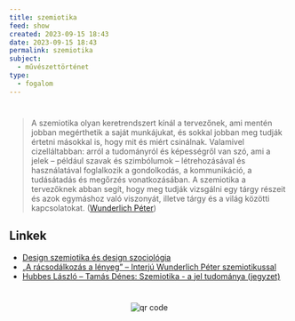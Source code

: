 ```yaml
---
title: szemiotika
feed: show
created: 2023-09-15 18:43
date: 2023-09-15 18:43
permalink: szemiotika
subject:
  - művészettörténet
type:
  - fogalom
---
```

#
> A szemiotika olyan keretrendszert kínál a tervezőnek, ami mentén jobban megérthetik a saját munkájukat, és sokkal jobban meg tudják értetni másokkal is, hogy mit és miért csinálnak. Valamivel cizelláltabban: arról a tudományról és képességről van szó, ami a jelek – például szavak és szimbólumok – létrehozásával és használatával foglalkozik a gondolkodás, a kommunikáció, a tudásátadás és megőrzés vonatkozásában. A szemiotika a tervezőknek abban segít, hogy meg tudják vizsgálni egy tárgy részeit és azok egymáshoz való viszonyát, illetve tárgy és a világ közötti kapcsolatokat. ([Wunderlich Péter](https://designisso.com/2022/04/08/a-racsodalkozas-a-lenyeg-interju-wunderlich-peter-szemiotikussal/))

## Linkek
- [Design szemiotika és design szociológia](https://prezi.com/zlo867fa7cmm/design-szemiotika-es-design-szociologia/)
- [„A rácsodálkozás a lényeg” – Interjú Wunderlich Péter szemiotikussal](https://designisso.com/2022/04/08/a-racsodalkozas-a-lenyeg-interju-wunderlich-peter-szemiotikussal/)
- [Hubbes László – Tamás Dénes: Szemiotika - a jel tudománya (jegyzet)](https://jelkepesseg.files.wordpress.com/2010/06/szemiotikajegyzet.pdf)




#
<p style="text-align: center;"><img src="https://chart.googleapis.com/chart?cht=qr&chl=https://notes.andrasdenes.com/szemiotika&chs=180x180&choe=UTF-8&chld=L|2" alt="qr code"></p>

